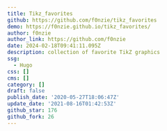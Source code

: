 ```yaml
---
title: Tikz_favorites
github: https://github.com/f0nzie/tikz_favorites
demo: https://f0nzie.github.io/tikz_favorites/
author: f0nzie
author_link: https://github.com/f0nzie
date: 2024-02-18T09:41:11.095Z
description: collection of favorite TikZ graphics
ssg:
  - Hugo
css: []
cms: []
category: []
draft: false
publish_date: '2020-05-27T18:06:47Z'
update_date: '2021-08-16T01:42:53Z'
github_star: 176
github_fork: 26
---
```

